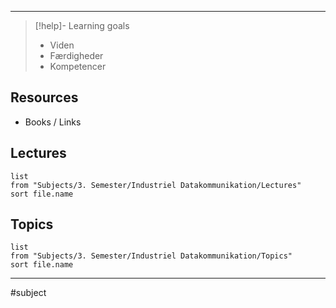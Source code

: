 
---

> [!help]- Learning goals
> - Viden
> - Færdigheder
> - Kompetencer

## Resources
- Books / Links
## Lectures
``` dataview
list
from "Subjects/3. Semester/Industriel Datakommunikation/Lectures"
sort file.name
```

## Topics
``` dataview
list
from "Subjects/3. Semester/Industriel Datakommunikation/Topics"
sort file.name
```
---

#subject